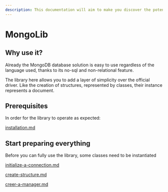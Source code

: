```yaml
---
description: This documentation will aim to make you discover the potential of this library
---
```


# MongoLib

## Why use it?

Already the MongoDB database solution is easy to use regardless of the language used, thanks to its no-sql and non-relational feature.

The library here allows you to add a layer of simplicity over the official driver. Like the creation of structures, represented by classes, their instance represents a document.

## Prerequisites

In order for the library to operate as expected:

[installation.md](installation.md)

## Start preparing everything

Before you can fully use the library, some classes need to be instantiated

[initialize-a-connection.md](first-steps/initialiser-une-connexion.md)

[create-structure.md](first-steps/creer-une-structure.md)

[creer-a-manager.md](first-steps/creer-un-manager.md)
